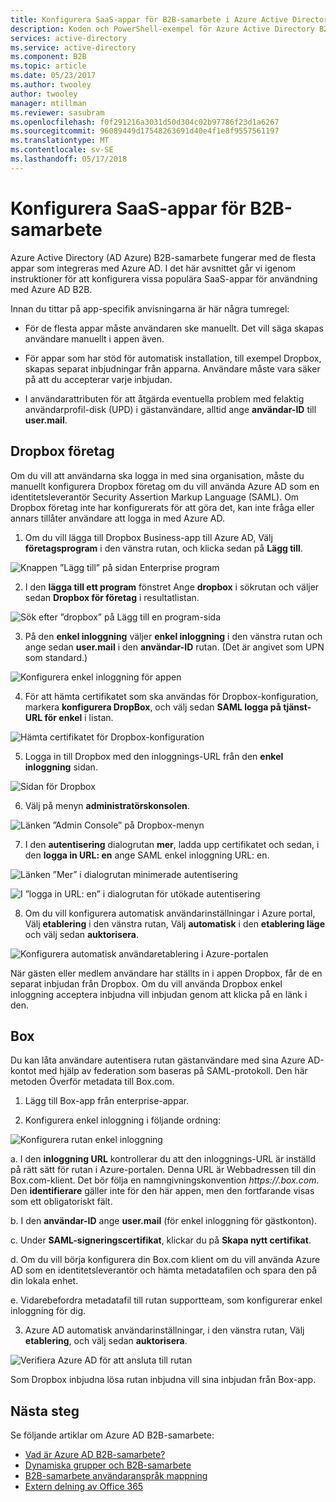 ```yaml
---
title: Konfigurera SaaS-appar för B2B-samarbete i Azure Active Directory | Microsoft Docs
description: Koden och PowerShell-exempel för Azure Active Directory B2B-samarbete
services: active-directory
ms.service: active-directory
ms.component: B2B
ms.topic: article
ms.date: 05/23/2017
ms.author: twooley
author: twooley
manager: mtillman
ms.reviewer: sasubram
ms.openlocfilehash: f0f291216a3031d50d304c02b97786f23d1a6267
ms.sourcegitcommit: 96089449d17548263691d40e4f1e8f9557561197
ms.translationtype: MT
ms.contentlocale: sv-SE
ms.lasthandoff: 05/17/2018
---
```

# <a name="configure-saas-apps-for-b2b-collaboration"></a>Konfigurera SaaS-appar för B2B-samarbete

Azure Active Directory (AD Azure) B2B-samarbete fungerar med de flesta appar som integreras med Azure AD. I det här avsnittet går vi igenom instruktioner för att konfigurera vissa populära SaaS-appar för användning med Azure AD B2B.

Innan du tittar på app-specifik anvisningarna är här några tumregel:

* För de flesta appar måste användaren ske manuellt. Det vill säga skapas användare manuellt i appen även.

* För appar som har stöd för automatisk installation, till exempel Dropbox, skapas separat inbjudningar från apparna. Användare måste vara säker på att du accepterar varje inbjudan.

* I användarattributen för att åtgärda eventuella problem med felaktig användarprofil-disk (UPD) i gästanvändare, alltid ange **användar-ID** till **user.mail**.


## <a name="dropbox-business"></a>Dropbox företag

Om du vill att användarna ska logga in med sina organisation, måste du manuellt konfigurera Dropbox företag om du vill använda Azure AD som en identitetsleverantör Security Assertion Markup Language (SAML). Om Dropbox företag inte har konfigurerats för att göra det, kan inte fråga eller annars tillåter användare att logga in med Azure AD.

1. Om du vill lägga till Dropbox Business-app till Azure AD, Välj **företagsprogram** i den vänstra rutan, och klicka sedan på **Lägg till**.

  ![Knappen ”Lägg till” på sidan Enterprise program](media/configure-saas-apps/add-dropbox.png)

2. I den **lägga till ett program** fönstret Ange **dropbox** i sökrutan och väljer sedan **Dropbox för företag** i resultatlistan.

  ![Sök efter ”dropbox” på Lägg till en program-sida](media/configure-saas-apps/add-app-dialog.png)

3. På den **enkel inloggning** väljer **enkel inloggning** i den vänstra rutan och ange sedan **user.mail** i den **användar-ID** rutan. (Det är angivet som UPN som standard.)

  ![Konfigurera enkel inloggning för appen](media/configure-saas-apps/configure-app-sso.png)

4. För att hämta certifikatet som ska användas för Dropbox-konfiguration, markera **konfigurera DropBox**, och välj sedan **SAML logga på tjänst-URL för enkel** i listan.

  ![Hämta certifikatet för Dropbox-konfiguration](media/configure-saas-apps/download-certificate.png)

5. Logga in till Dropbox med den inloggnings-URL från den **enkel inloggning** sidan.

  ![Sidan för Dropbox](media/configure-saas-apps/sign-in-to-dropbox.png)

6. Välj på menyn **administratörskonsolen**.

  ![Länken ”Admin Console” på Dropbox-menyn](media/configure-saas-apps/dropbox-menu.png)

7. I den **autentisering** dialogrutan **mer**, ladda upp certifikatet och sedan, i den **logga in URL: en** ange SAML enkel inloggning URL: en.

  ![Länken ”Mer” i dialogrutan minimerade autentisering](media/configure-saas-apps/dropbox-auth-01.png)

  ![I ”logga in URL: en” i dialogrutan för utökade autentisering](media/configure-saas-apps/paste-single-sign-on-URL.png)

8. Om du vill konfigurera automatisk användarinställningar i Azure portal, Välj **etablering** i den vänstra rutan, Välj **automatisk** i den **etablering läge** och välj sedan **auktorisera**.

  ![Konfigurera automatisk användaretablering i Azure-portalen](media/configure-saas-apps/set-up-automatic-provisioning.png)

När gästen eller medlem användare har ställts in i appen Dropbox, får de en separat inbjudan från Dropbox. Om du vill använda Dropbox enkel inloggning acceptera inbjudna vill inbjudan genom att klicka på en länk i den.

## <a name="box"></a>Box
Du kan låta användare autentisera rutan gästanvändare med sina Azure AD-kontot med hjälp av federation som baseras på SAML-protokoll. Den här metoden Överför metadata till Box.com.

1. Lägg till Box-app från enterprise-appar.

2. Konfigurera enkel inloggning i följande ordning:

  ![Konfigurera rutan enkel inloggning](media/configure-saas-apps/configure-box-sso.png)

 a. I den **inloggning URL** kontrollerar du att den inloggnings-URL är inställd på rätt sätt för rutan i Azure-portalen. Denna URL är Webbadressen till din Box.com-klient. Det bör följa en namngivningskonvention *https://.box.com*.  
 Den **identifierare** gäller inte för den här appen, men den fortfarande visas som ett obligatoriskt fält.

 b. I den **användar-ID** ange **user.mail** (för enkel inloggning för gästkonton).

 c. Under **SAML-signeringscertifikat**, klickar du på **Skapa nytt certifikat**.

 d. Om du vill börja konfigurera din Box.com klient om du vill använda Azure AD som en identitetsleverantör och hämta metadatafilen och spara den på din lokala enhet.

 e. Vidarebefordra metadatafil till rutan supportteam, som konfigurerar enkel inloggning för dig.

3. Azure AD automatisk användarinställningar, i den vänstra rutan, Välj **etablering**, och välj sedan **auktorisera**.

  ![Verifiera Azure AD för att ansluta till rutan](media/configure-saas-apps/auth-azure-ad-to-connect-to-box.png)

Som Dropbox inbjudna lösa rutan inbjudna vill sina inbjudan från Box-app.

## <a name="next-steps"></a>Nästa steg

Se följande artiklar om Azure AD B2B-samarbete:

- [Vad är Azure AD B2B-samarbete?](what-is-b2b.md)
- [Dynamiska grupper och B2B-samarbete](use-dynamic-groups.md)
- [B2B-samarbete användaranspråk mappning](claims-mapping.md)
- [Extern delning av Office 365](o365-external-user.md)

